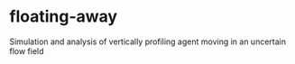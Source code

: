 # floating-away
Simulation and analysis of vertically profiling agent moving in an uncertain flow field
